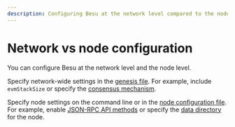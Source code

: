 ```yaml
---
description: Configuring Besu at the network level compared to the node level
---
```


# Network vs node configuration

You can configure Besu at the network level and the node level.

Specify network-wide settings in the [genesis file](../reference/genesis-items.md). For example,
include `evmStackSize` or specify the
[consensus mechanism](../../private-networks/how-to/configure/consensus/index.md).

Specify node settings on the command line or in the
[node configuration file](../how-to/configure/configuration-file.md). For example, enable
[JSON-RPC API methods](../reference/api/index.md) or specify the
[data directory](../reference/cli/options.md#data-path) for the node.

